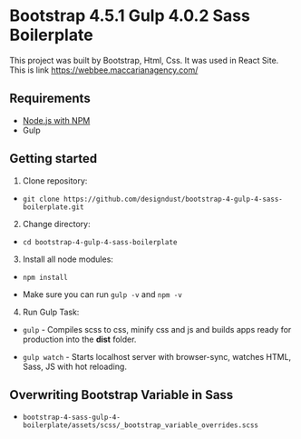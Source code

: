 # Bootstrap 4.5.1 Gulp 4.0.2 Sass Boilerplate

This project was built by Bootstrap, Html, Css. It was used in React Site.
This is link
https://webbee.maccarianagency.com/

## Requirements

- [Node.js with NPM](https://nodejs.org/en/download/ "Node Js")
- Gulp

## Getting started

1. Clone repository:

- `git clone https://github.com/designdust/bootstrap-4-gulp-4-sass-boilerplate.git`

2. Change directory:

- `cd bootstrap-4-gulp-4-sass-boilerplate`

3. Install all node modules:

- `npm install`

- Make sure you can run `gulp -v` and `npm -v`

4. Run Gulp Task:

- `gulp` - Compiles scss to css, minify css and js and builds apps ready for production into the **dist** folder.

- `gulp watch` - Starts localhost server with browser-sync, watches HTML, Sass, JS with hot reloading.

## Overwriting Bootstrap Variable in Sass

- `bootstrap-4-sass-gulp-4-boilerplate/assets/scss/_bootstrap_variable_overrides.scss`


